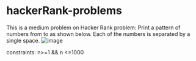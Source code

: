 # hackerRank-problems
This is a medium problem on Hacker Rank
problem:
Print a pattern of numbers from  to  as shown below. Each of the numbers is separated by a single space.
  ![image](https://user-images.githubusercontent.com/44526760/189051556-11c78a59-8464-4163-8041-d22f6e57ad8c.png)

constraints: n>=1 && n <=1000
